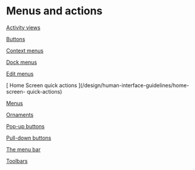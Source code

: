 # Menus and actions

[ Activity views ](/design/human-interface-guidelines/activity-views)

[ Buttons ](/design/human-interface-guidelines/buttons)

[ Context menus ](/design/human-interface-guidelines/context-menus)

[ Dock menus ](/design/human-interface-guidelines/dock-menus)

[ Edit menus ](/design/human-interface-guidelines/edit-menus)

[ Home Screen quick actions ](/design/human-interface-guidelines/home-screen-
quick-actions)

[ Menus ](/design/human-interface-guidelines/menus)

[ Ornaments ](/design/human-interface-guidelines/ornaments)

[ Pop-up buttons ](/design/human-interface-guidelines/pop-up-buttons)

[ Pull-down buttons ](/design/human-interface-guidelines/pull-down-buttons)

[ The menu bar ](/design/human-interface-guidelines/the-menu-bar)

[ Toolbars ](/design/human-interface-guidelines/toolbars)

